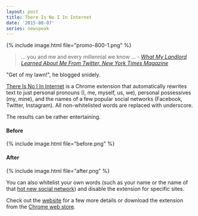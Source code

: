 ```yaml
---
layout: post
title: There Is No I In Internet
date: '2015-08-07'
series: newspeak
---
```

{% include image.html file="promo-800-1.png" %}

> ... you and me and every millennial we know ... - *[What My Landlord Learned About Me From Twitter, New York Times Magazine][article]*

"Get of my lawn!", he blogged snidely.

[There Is No I In Internet][src] is a Chrome extension that automatically rewrites text to just personal pronouns (I, me, myself, us, we), personal possessives (my, mine), and the names of a few popular social networks (Facebook, Twitter, Instagram). All non-whitelisted words are replaced with underscore.

The results can be rather entertaining. 


#### Before
{% include image.html file="before.png" %}

#### After 
{% include image.html file="after.png" %}


You can also whitelist your own words (such as your name or the name of that [hot new social network](https://blot.re)) and disable the extension for specific sites.

Check out the [website][src] for a few more details or download the extension from the [Chrome web store][store].


[article]: http://mobile.nytimes.com/2015/07/20/magazine/what-my-landlord-learned-about-me-from-twitter.html


[src]: http://there-is-no-i-in-internet.com
[store]: https://chrome.google.com/webstore/detail/there-is-no-i-in-internet/bipmjlenidcjgdpkcipmmpoekolfmafa
